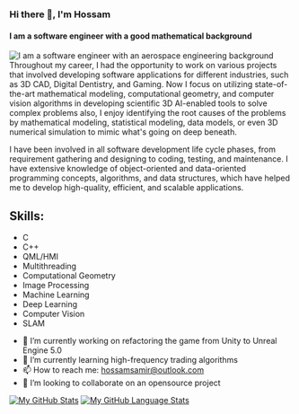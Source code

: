 ### Hi there 👋, I'm Hossam
#### I am a software engineer with a good mathematical background 
![I am a software engineer with an aerospace engineering background ](https://media.licdn.com/dms/image/D4D16AQFCQaSv2BMJsw/profile-displaybackgroundimage-shrink_350_1400/0/1685208273370?e=1690416000&v=beta&t=XsLlpF3OM2IFqdgKw-XfyXTjzcZd8WlMiXWZ0EbAepA)
Throughout my career, I had the opportunity to work on various projects that involved developing software applications for different industries, such as 3D CAD, Digital Dentistry, and Gaming. Now I focus on utilizing state-of-the-art mathematical modeling, computational geometry, and computer vision algorithms in developing scientific 3D AI-enabled tools to solve complex problems also, I enjoy identifying the root causes of the problems by mathematical modeling, statistical modeling, data models, or even  3D numerical simulation to mimic what's going on deep beneath. 

I have been involved in all software development life cycle phases, from requirement gathering and designing to coding, testing, and maintenance. I have extensive knowledge of object-oriented and data-oriented programming concepts, algorithms, and data structures, which have helped me to develop high-quality, efficient, and scalable applications.




## Skills:  
* C 
* C++
* QML/HMI
* Multithreading 
* Computational Geometry 
* Image Processing 
* Machine Learning 
* Deep Learning 
* Computer Vision 
* SLAM 

- 🔭 I’m currently working on refactoring the game from Unity to Unreal Engine 5.0 
- 🌱 I’m currently learning high-frequency trading algorithms 
- 📫 How to reach me: hossamsamir@outlook.com
- 👯 I’m looking to collaborate on an opensource project



[![My GitHub Stats](https://github-readme-stats.vercel.app/api/?Hossam86=jasongaylord&count_private=true&theme=tokyonight&showicons=true)]()
[![My GitHub Language Stats](https://github-readme-stats.vercel.app/api/top-langs/?Hossam86=jasongaylord&langs_count=5&theme=tokyonight)]()

<!--
**Hossam86/Hossam86** is a ✨ _special_ ✨ repository because its `README.md` (this file) appears on your GitHub profile.

Here are some ideas to get you started:

- 🔭 I’m currently working on game developemnt using Unreal Engine 5.0 ...
- 🌱 I’m currently learning high frequency trading algorithms ...
- 👯 I’m looking to collaborate on ...
- 🤔 I’m looking for help with ...
- 💬 Ask me about ...
- 📫 How to reach me: ...
- 😄 Pronouns: ...
- ⚡ Fun fact: ...
-->
